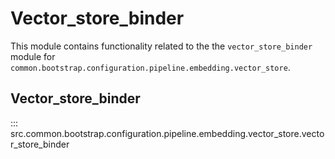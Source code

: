 # Vector_store_binder

This module contains functionality related to the the `vector_store_binder` module for `common.bootstrap.configuration.pipeline.embedding.vector_store`.

## Vector_store_binder

::: src.common.bootstrap.configuration.pipeline.embedding.vector_store.vector_store_binder

